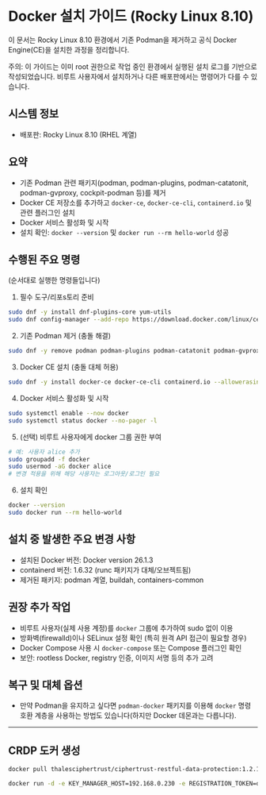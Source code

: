 # Docker 설치 가이드 (Rocky Linux 8.10)

이 문서는 Rocky Linux 8.10 환경에서 기존 Podman을 제거하고 공식 Docker Engine(CE)을 설치한 과정을 정리합니다.

주의: 이 가이드는 이미 root 권한으로 작업 중인 환경에서 실행된 설치 로그를 기반으로 작성되었습니다. 비루트 사용자에서 설치하거나 다른 배포판에서는 명령어가 다를 수 있습니다.

## 시스템 정보
- 배포판: Rocky Linux 8.10 (RHEL 계열)

## 요약
- 기존 Podman 관련 패키지(podman, podman-plugins, podman-catatonit, podman-gvproxy, cockpit-podman 등)를 제거
- Docker CE 저장소를 추가하고 `docker-ce`, `docker-ce-cli`, `containerd.io` 및 관련 플러그인 설치
- Docker 서비스 활성화 및 시작
- 설치 확인: `docker --version` 및 `docker run --rm hello-world` 성공

## 수행된 주요 명령
(순서대로 실행한 명령들입니다)

1. 필수 도구/리포s토리 준비
```bash
sudo dnf -y install dnf-plugins-core yum-utils
sudo dnf config-manager --add-repo https://download.docker.com/linux/centos/docker-ce.repo
```

2. 기존 Podman 제거 (충돌 해결)
```bash
sudo dnf -y remove podman podman-plugins podman-catatonit podman-gvproxy cockpit-podman
```

3. Docker CE 설치 (충돌 대체 허용)
```bash
sudo dnf -y install docker-ce docker-ce-cli containerd.io --allowerasing
```

4. Docker 서비스 활성화 및 시작
```bash
sudo systemctl enable --now docker
sudo systemctl status docker --no-pager -l
```

5. (선택) 비루트 사용자에게 docker 그룹 권한 부여
```bash
# 예: 사용자 alice 추가
sudo groupadd -f docker
sudo usermod -aG docker alice
# 변경 적용을 위해 해당 사용자는 로그아웃/로그인 필요
```

6. 설치 확인
```bash
docker --version
sudo docker run --rm hello-world
```

## 설치 중 발생한 주요 변경 사항
- 설치된 Docker 버전: Docker version 26.1.3
- containerd 버전: 1.6.32 (runc 패키지가 대체/오브젝트됨)
- 제거된 패키지: podman 계열, buildah, containers-common

## 권장 추가 작업
- 비루트 사용자(실제 사용 계정)를 `docker` 그룹에 추가하여 sudo 없이 이용
- 방화벽(firewalld)이나 SELinux 설정 확인 (특히 원격 API 접근이 필요할 경우)
- Docker Compose 사용 시 `docker-compose` 또는 Compose 플러그인 확인
- 보안: rootless Docker, registry 인증, 이미지 서명 등의 추가 고려

## 복구 및 대체 옵션
- 만약 Podman을 유지하고 싶다면 `podman-docker` 패키지를 이용해 `docker` 명령 호환 계층을 사용하는 방법도 있습니다(하지만 Docker 데몬과는 다릅니다).

---

## CRDP 도커 생성
```bash
docker pull thalesciphertrust/ciphertrust-restful-data-protection:1.2.1

docker run -d -e KEY_MANAGER_HOST=192.168.0.230 -e REGISTRATION_TOKEN=dWdYBprDpuOGSDwrViA4I68mi4DA30CQbrApf5ZglrpxRPI2FokI5jNE9IbyLCzZ --restart unless-stopped -p 32082:8090 -p 32080:8080 -e SERVER_MODE=no-tls thalesciphertrust/ciphertrust-restful-data-protection

```
